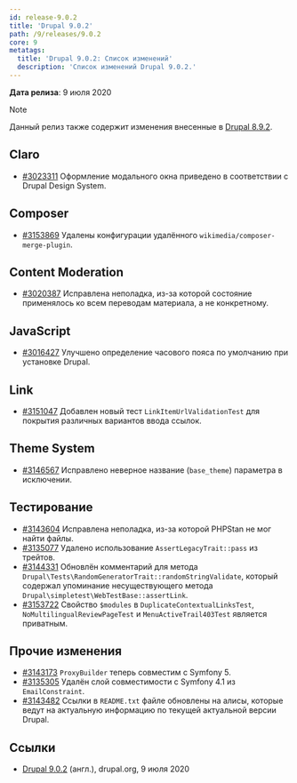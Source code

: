 ```yaml
---
id: release-9.0.2
title: 'Drupal 9.0.2'
path: /9/releases/9.0.2
core: 9
metatags:
  title: 'Drupal 9.0.2: Список изменений'
  description: 'Список изменений Drupal 9.0.2.'
---
```


**Дата релиза**: 9 июля 2020

> [!NOTE]
> Данный релиз также содержит изменения внесенные в [Drupal 8.9.2](../../8/releases/release-8.9.2.md).

## Claro

- [#3023311](https://www.drupal.org/project/drupal/issues/3023311) Оформление модального окна приведено в соответствии с Drupal Design System.

## Composer

- [#3153869](https://www.drupal.org/project/drupal/issues/3153869) Удалены конфигурации удалённого `wikimedia/composer-merge-plugin`.

## Content Moderation

- [#3020387](https://www.drupal.org/project/drupal/issues/3020387) Исправлена неполадка, из-за которой состояние применялось ко всем переводам материала, а не конкретному.

## JavaScript

- [#3016427](https://www.drupal.org/project/drupal/issues/3016427) Улучшено определение часового пояса по умолчанию при установке Drupal.

## Link

- [#3151047](https://www.drupal.org/project/drupal/issues/3151047) Добавлен новый тест `LinkItemUrlValidationTest` для покрытия различных вариантов ввода ссылок.

## Theme System

- [#3146567](https://www.drupal.org/project/drupal/issues/3146567) Исправлено неверное название (`base_theme`) параметра в исключении. 

## Тестирование

- [#3143604](https://www.drupal.org/project/drupal/issues/3143604) Исправлена неполадка, из-за которой PHPStan не мог найти файлы.
- [#3135077](https://www.drupal.org/project/drupal/issues/3135077) Удалено использование `AssertLegacyTrait::pass` из трейтов.
- [#3144331](https://www.drupal.org/project/drupal/issues/3144331) Обновлён комментарий для метода `Drupal\Tests\RandomGeneratorTrait::randomStringValidate`, который содержал упоминание несуществующего метода `Drupal\simpletest\WebTestBase::assertLink`.
- [#3153722](https://www.drupal.org/project/drupal/issues/3153722) Свойство `$modules` в `DuplicateContextualLinksTest`, `NoMultilingualReviewPageTest` и `MenuActiveTrail403Test` является приватным.

## Прочие изменения

- [#3143173](https://www.drupal.org/project/drupal/issues/3143173) `ProxyBuilder` теперь совместим с Symfony 5.
- [#3135305](https://www.drupal.org/project/drupal/issues/3135305) Удалён слой совместимости с Symfony 4.1 из `EmailConstraint`.
- [#3143482](https://www.drupal.org/project/drupal/issues/3143482) Ссылки в `README.txt` файле обновлены на алисы, которые ведут на актуальную информацию по текущей актуальной версии Drupal.

## Ссылки

- [Drupal 9.0.2](https://www.drupal.org/project/drupal/releases/9.0.2) (англ.), drupal.org, 9 июля 2020